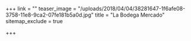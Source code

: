 +++
link = ""
teaser_image = "/uploads/2018/04/04/38281647-1f6afe08-3758-11e8-9ca2-07fe181b5a0d.jpg"
title = "La Bodega Mercado"
sitemap_exclude = true

+++
